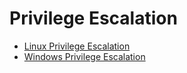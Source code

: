 # Privilege Escalation

* [Linux Privilege Escalation](/Hacking-Notes-Hac01/Priv-esc/Linux-privilege-escalation.md)
* [Windows Privilege Escalation](/Hacking-Notes-Hac01/Priv-esc/Windows-privilege-escalation.md)
